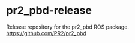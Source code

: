 pr2_pbd-release
===============

Release repository for the pr2_pbd ROS package. https://github.com/PR2/pr2_pbd
